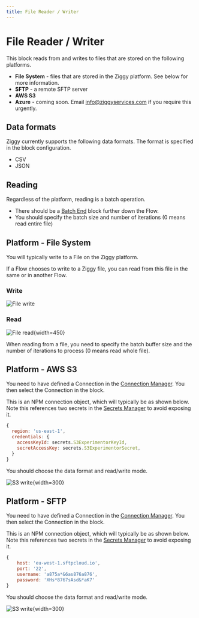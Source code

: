 ```yaml
---
title: File Reader / Writer
---
```


# File Reader / Writer

This block reads from and writes to files that are stored on the following platforms.

- **File System** - files that are stored in the Ziggy platform. See below for more information.
- **SFTP** - a remote SFTP server
- **AWS S3**
- **Azure** - coming soon. Email [info@ziggyservices.com](mailto:info@ziggyservices.com) if you require this urgently.

## Data formats
Ziggy currently supports the following data formats. The format is specified in the block configuration.

- CSV
- JSON

## Reading
Regardless of the platform, reading is a batch operation.

- There should be a [Batch End](Batch-End.md) block further down the Flow.
- You should specify the batch size and number of iterations (0 means read entire file)

## Platform - File System
You will typically write to a File on the Ziggy platform. 

If a Flow chooses to write to a Ziggy file, you can read from this file in the same or in another Flow.

### Write
![File write](/img/flows/blocks/utility/file/file-file-write.png)

### Read

![File read](/img/flows/blocks/utility/file/file-file-read.png){width=450}

When reading from a file, you need to specify the batch buffer size and the number of iterations to process (0 means read whole file).

## Platform - AWS S3
You need to have defined a Connection in the [Connection Manager](/user-guide/connections/Connections). You then select the Connection in the block.

This is an NPM connection object, which will typically be as shown below. Note this references two secrets
in the [Secrets Manager](/user-guide/secrets/Secrets) to avoid exposing it.

```javascript
{
  region: 'us-east-1', 
  credentials: {
    accessKeyId: secrets.S3ExperimentorKeyId,
    secretAccessKey: secrets.S3ExperimentorSecret,
  }
}
```

You should choose the data format and read/write mode.

![S3 write](/img/flows/blocks/utility/file/file-s3-write.png){width=300}

## Platform - SFTP

You need to have defined a Connection in the [Connection Manager](/user-guide/connections/Connections). 
You then select the Connection in the block.

This is an NPM connection object, which will typically be as shown below. Note this references two secrets
in the [Secrets Manager](/user-guide/secrets/Secrets) to avoid exposing it.

```javascript
{
    host: 'eu-west-1.sftpcloud.io',
    port: '22',
    username: 'a875a*&6as876a876',
    password: 'XHs*8767sAsd&*aK7'
}
```

You should choose the data format and read/write mode.

![S3 write](/img/flows/blocks/utility/file/file-sftp-write.png){width=300}
